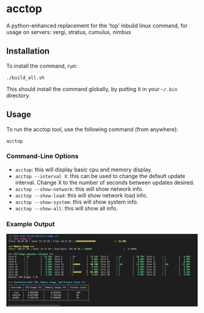 # acctop
A python-enhanced replacement for the 'top' inbuild linux command, for usage on servers: vergi, stratus, cumulus, nimbus


## Installation

To install the command, run:

```
./build_all.sh
```

This should install the command globally, by putting it in your `~/.bin` directory.


## Usage
To run the acctop tool, use the following command (from anywhere):
```
acctop
```


### Command-Line Options

- `acctop`: this will display basic cpu and memory display.
- `acctop --interval X`: this can be used to change the default update interval. Change X to the number of seconds between updates desired.
- `acctop --show-network`: this will show network info.
- `acctop --show-load`: this will show network load info.
- `acctop --show-system`: this will show system info.
- `acctop --show-all`: this will show all info.


### Example Output
![example_output.png](example_output.png)